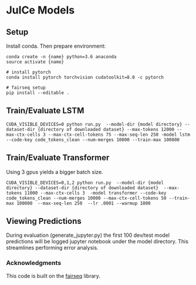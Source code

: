 # JuICe Models
## Setup
Install conda. Then prepare environment:

    conda create -n {name} python=3.6 anaconda
    source activate {name}
    
    # install pytorch
    conda install pytorch torchvision cudatoolkit=8.0 -c pytorch
    
    # fairseq setup
    pip install --editable .

## Train/Evaluate LSTM
    CUDA_VISIBLE_DEVICES=0 python run.py  --model-dir {model directory} --dataset-dir {directory of downloaded dataset} --max-tokens 12000 --max-ctx-cells 3 --max-ctx-cell-tokens 75 --max-seq-len 250 -model lstm --code-key code_tokens_clean --num-merges 10000 --train-max 100000 

## Train/Evaluate Transformer
Using 3 gpus yields a bigger batch size.

    CUDA_VISIBLE_DEVICES=0,1,2 python run.py  --model-dir {model directory} --dataset-dir {directory of downloaded dataset}  --max-tokens 11000 --max-ctx-cells 3  -model transformer --code-key code_tokens_clean --num-merges 10000 --max-ctx-cell-tokens 50 --train-max 100000  --max-seq-len 250  --lr .0001 --warmup 1000

## Viewing Predictions
During evaluation (generate_jupyter.py) the first 100 dev/test model predictions will be logged jupyter notebook under the model directory. This streamlines performing error analysis. 


### Acknowledgments
This code is built on the [fairseq](https://github.com/pytorch/fairseq) library.

















